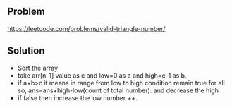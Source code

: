 ## Problem

https://leetcode.com/problems/valid-triangle-number/

## Solution

- Sort the array
- take arr[n-1] value as c and low=0 as a and high=c-1 as b.
- if a+b>c it means in range from low to high condition remain true for all so, ans=ans+high-low(count of total number). and decrease the high
- if false then increase the low number ++.
